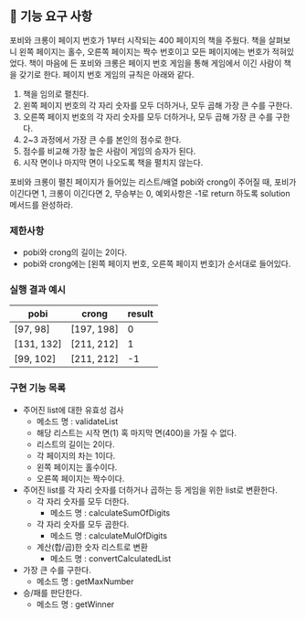 ## 🚀 기능 요구 사항

포비와 크롱이 페이지 번호가 1부터 시작되는 400 페이지의 책을 주웠다. 책을 살펴보니 왼쪽 페이지는 홀수, 오른쪽 페이지는 짝수 번호이고 모든 페이지에는 번호가 적혀있었다. 책이 마음에 든 포비와 크롱은 페이지 번호 게임을 통해 게임에서 이긴 사람이 책을 갖기로 한다. 페이지 번호 게임의 규칙은 아래와 같다.

1. 책을 임의로 펼친다.
2. 왼쪽 페이지 번호의 각 자리 숫자를 모두 더하거나, 모두 곱해 가장 큰 수를 구한다.
3. 오른쪽 페이지 번호의 각 자리 숫자를 모두 더하거나, 모두 곱해 가장 큰 수를 구한다.
4. 2~3 과정에서 가장 큰 수를 본인의 점수로 한다.
5. 점수를 비교해 가장 높은 사람이 게임의 승자가 된다.
6. 시작 면이나 마지막 면이 나오도록 책을 펼치지 않는다.

포비와 크롱이 펼친 페이지가 들어있는 리스트/배열 pobi와 crong이 주어질 때, 포비가 이긴다면 1, 크롱이 이긴다면 2, 무승부는 0, 예외사항은 -1로 return 하도록 solution 메서드를 완성하라.

### 제한사항

- pobi와 crong의 길이는 2이다.
- pobi와 crong에는 [왼쪽 페이지 번호, 오른쪽 페이지 번호]가 순서대로 들어있다.

### 실행 결과 예시

| pobi | crong | result |
| --- | --- | --- |
| [97, 98] | [197, 198] | 0 |
| [131, 132] | [211, 212] | 1 |
| [99, 102] | [211, 212] | -1 |

### 구현 기능 목록
- 주어진 list에 대한 유효성 검사
    - 메소드 명 : validateList
    - 해당 리스트는 시작 면(1) 혹 마지막 면(400)을 가질 수 없다.
    - 리스트의 길이는 2이다.
    - 각 페이지의 차는 1이다.
    - 왼쪽 페이지는 홀수이다.
    - 오른쪽 페이지는 짝수이다.
- 주어진 list를 각 자리 숫자를 더하거나 곱하는 등 게임을 위한 list로 변환한다.
    - 각 자리 숫자를 모두 더한다.
        - 메소드 명 : calculateSumOfDigits
    - 각 자리 숫자를 모두 곱한다.
        - 메소드 명 : calculateMulOfDigits
    - 계산(합/곱)한 숫자 리스트로 변환
        - 메소드 명 : convertCalculatedList
- 가장 큰 수를 구한다.
    - 메소드 명 : getMaxNumber
- 승/패를 판단한다.
    - 메소드 명 : getWinner